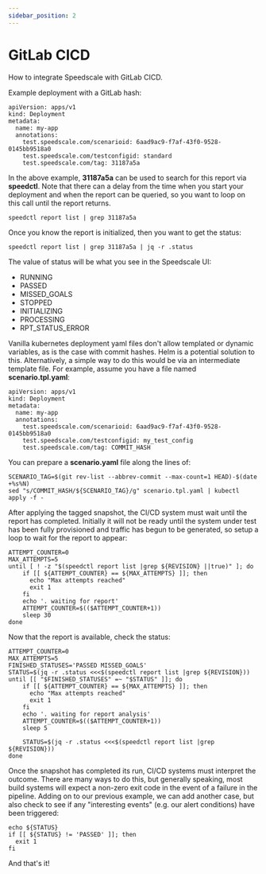 ```yaml
---
sidebar_position: 2
---
```


# GitLab CICD

How to integrate Speedscale with GitLab CICD.

Example deployment with a GitLab hash:

```
apiVersion: apps/v1
kind: Deployment
metadata:
  name: my-app
  annotations:
    test.speedscale.com/scenarioid: 6aad9ac9-f7af-43f0-9528-0145bb9518a0
    test.speedscale.com/testconfigid: standard
    test.speedscale.com/tag: 31187a5a
```

In the above example, **31187a5a** can be used to search for this report via **speedctl**. Note that there can a delay from the time when you start your deployment and when the report can be queried, so you want to loop on this call until the report returns.

```
speedctl report list | grep 31187a5a
```

Once you know the report is initialized, then you want to get the status:

```
speedctl report list | grep 31187a5a | jq -r .status
```

The value of status will be what you see in the Speedscale UI:

* RUNNING
* PASSED
* MISSED\_GOALS
* STOPPED
* INITIALIZING
* PROCESSING
* RPT\_STATUS\_ERROR

Vanilla kubernetes deployment yaml files don't allow templated or dynamic variables, as is the case with commit hashes. Helm is a potential solution to this. Alternatively, a simple way to do this would be via an intermediate template file. For example, assume you have a file named **scenario.tpl.yaml**:

```
apiVersion: apps/v1
kind: Deployment
metadata:
  name: my-app
  annotations:
    test.speedscale.com/scenarioid: 6aad9ac9-f7af-43f0-9528-0145bb9518a0
    test.speedscale.com/testconfigid: my_test_config
    test.speedscale.com/tag: COMMIT_HASH
```

You can prepare a **scenario.yaml** file along the lines of:

```
SCENARIO_TAG=$(git rev-list --abbrev-commit --max-count=1 HEAD)-$(date +%s%N)
sed "s/COMMIT_HASH/${SCENARIO_TAG}/g" scenario.tpl.yaml | kubectl apply -f -
```

After applying the tagged snapshot, the CI/CD system must wait until the report has completed. Initially it will not be ready until the system under test has been fully provisioned and traffic has begun to be generated, so setup a loop to wait for the report to appear:

```
ATTEMPT_COUNTER=0
MAX_ATTEMPTS=5
until [ ! -z "$(speedctl report list |grep ${REVISION} ||true)" ]; do
    if [[ ${ATTEMPT_COUNTER} == ${MAX_ATTEMPTS} ]]; then
      echo "Max attempts reached"
      exit 1
    fi
    echo '. waiting for report'
    ATTEMPT_COUNTER=$(($ATTEMPT_COUNTER+1))
    sleep 30
done
```

Now that the report is available, check the status:

```
ATTEMPT_COUNTER=0
MAX_ATTEMPTS=5
FINISHED_STATUSES='PASSED MISSED_GOALS'
STATUS=$(jq -r .status <<<$(speedctl report list |grep ${REVISION}))
until [[ "$FINISHED_STATUSES" =~ "$STATUS" ]]; do
    if [[ ${ATTEMPT_COUNTER} == ${MAX_ATTEMPTS} ]]; then
      echo "Max attempts reached"
      exit 1
    fi
    echo '. waiting for report analysis'
    ATTEMPT_COUNTER=$(($ATTEMPT_COUNTER+1))
    sleep 5

    STATUS=$(jq -r .status <<<$(speedctl report list |grep ${REVISION}))
done
```

Once the snapshot has completed its run, CI/CD systems must interpret the outcome. There are many ways to do this, but generally speaking, most build systems will expect a non-zero exit code in the event of a failure in the pipeline. Adding on to our previous example, we can add another case, but also check to see if any "interesting events" (e.g. our alert conditions) have been triggered:

```
echo ${STATUS}
if [[ ${STATUS} != 'PASSED' ]]; then
  exit 1
fi
```

And that's it!
